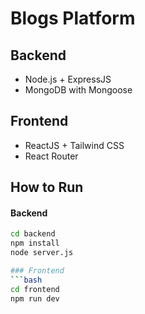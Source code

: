 # Blogs Platform

## Backend
- Node.js + ExpressJS
- MongoDB with Mongoose

## Frontend
- ReactJS + Tailwind CSS
- React Router

## How to Run

#### Backend
```bash
cd backend
npm install
node server.js

### Frontend
```bash
cd frontend
npm run dev


